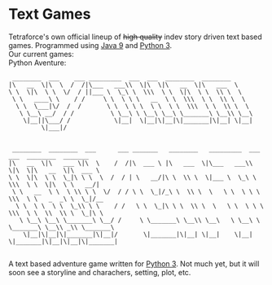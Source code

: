 # Text Games
Tetraforce's own official lineup of ~~high quality~~ indev story driven text based games.
Programmed using [Java 9](https://www.oracle.com/java/java9.html) and [Python 3](https://www.python.org).  
Our current games:  
Python Aventure:
```
 ________  ___    ___ _________  ___  ___  ________  ________                                      
|\   __  \|\  \  /  /|\___   ___\\  \|\  \|\   __  \|\   ___  \                                    
\ \  \|\  \ \  \/  / ||___ \  \_\ \  \\\  \ \  \|\  \ \  \\ \  \                                   
 \ \   ____\ \    / /     \ \  \ \ \   __  \ \  \\\  \ \  \\ \  \                                  
  \ \  \___|\/  /  /       \ \  \ \ \  \ \  \ \  \\\  \ \  \\ \  \                                 
   \ \__\ __/  / /          \ \__\ \ \__\ \__\ \_______\ \__\\ \__\                                
    \|__||\___/ /            \|__|  \|__|\|__|\|_______|\|__| \|__|                                
         \|___|/                                                                                   
                                                                                                   
                                                                                                   
 ________  ________  ___      ___ _______   ________   _________  ___  ___  ________  _______      
|\   __  \|\   ___ \|\  \    /  /|\  ___ \ |\   ___  \|\___   ___\\  \|\  \|\   __  \|\  ___ \     
\ \  \|\  \ \  \_|\ \ \  \  /  / | \   __/|\ \  \\ \  \|___ \  \_\ \  \\\  \ \  \|\  \ \   __/|    
 \ \   __  \ \  \ \\ \ \  \/  / / \ \  \_|/_\ \  \\ \  \   \ \  \ \ \  \\\  \ \   _  _\ \  \_|/__  
  \ \  \ \  \ \  \_\\ \ \    / /   \ \  \_|\ \ \  \\ \  \   \ \  \ \ \  \\\  \ \  \\  \\ \  \_|\ \ 
   \ \__\ \__\ \_______\ \__/ /     \ \_______\ \__\\ \__\   \ \__\ \ \_______\ \__\\ _\\ \_______\
    \|__|\|__|\|_______|\|__|/       \|_______|\|__| \|__|    \|__|  \|_______|\|__|\|__|\|_______|
                                                                                                   
 ```
 A text based adventure game written for [Python 3](https://www.python.org). Not much yet, but it will soon see a storyline and charachers, setting, plot, etc.
